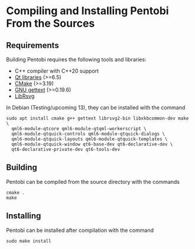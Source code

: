 Compiling and Installing Pentobi From the Sources
=================================================

Requirements
------------

Building Pentobi requires the following tools and libraries:

* C++ compiler with C++20 support
* [Qt libraries](https://www.qt.io/) (>=6.5)
* [CMake](https://cmake.org/) (>=3.19)
* [GNU gettext](https://www.gnu.org/software/gettext/) (>=0.19.6)
* [LibRsvg](https://wiki.gnome.org/Projects/LibRsvg)

In Debian (Testing/upcoming 13), they can be installed with the command
```
sudo apt install cmake g++ gettext librsvg2-bin libxkbcommon-dev make \
  qml6-module-qtcore qml6-module-qtqml-workerscript \
  qml6-module-qtquick-controls qml6-module-qtquick-dialogs \
  qml6-module-qtquick-layouts qml6-module-qtquick-templates \
  qml6-module-qtquick-window qt6-base-dev qt6-declarative-dev \
  qt6-declarative-private-dev qt6-tools-dev
```

Building
--------

Pentobi can be compiled from the source directory with the commands
```
cmake .
make
```

Installing
----------

Pentobi can be installed after compilation with the command
```
sudo make install
```
